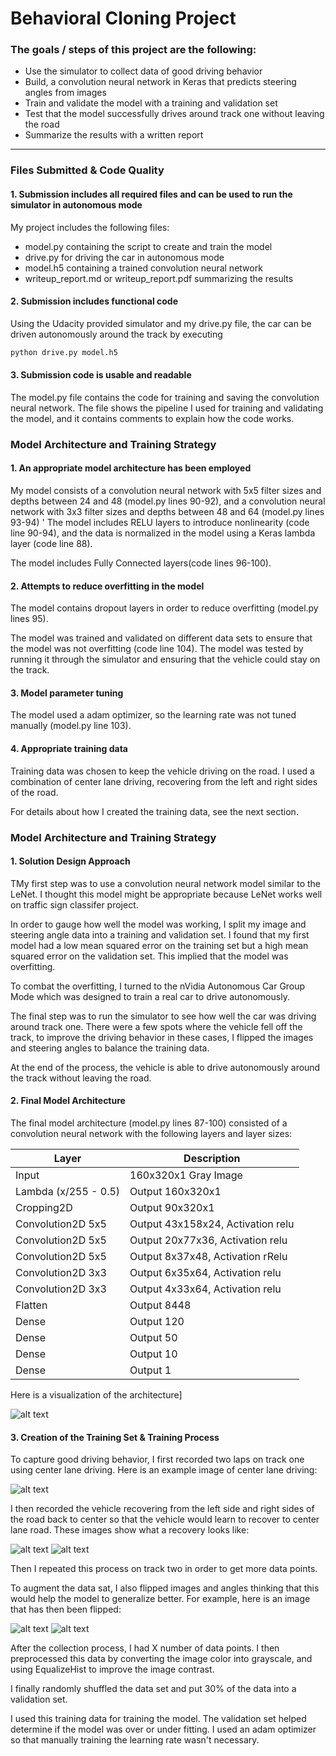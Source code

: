 # Behavioral Cloning Project

### The goals / steps of this project are the following:
* Use the simulator to collect data of good driving behavior
* Build, a convolution neural network in Keras that predicts steering angles from images
* Train and validate the model with a training and validation set
* Test that the model successfully drives around track one without leaving the road
* Summarize the results with a written report

---
### Files Submitted & Code Quality

#### 1. Submission includes all required files and can be used to run the simulator in autonomous mode

My project includes the following files:
* model.py containing the script to create and train the model
* drive.py for driving the car in autonomous mode
* model.h5 containing a trained convolution neural network 
* writeup_report.md or writeup_report.pdf summarizing the results

#### 2. Submission includes functional code
Using the Udacity provided simulator and my drive.py file, the car can be driven autonomously around the track by executing 
```sh
python drive.py model.h5
```

#### 3. Submission code is usable and readable

The model.py file contains the code for training and saving the convolution neural network. The file shows the pipeline I used for training and validating the model, and it contains comments to explain how the code works.

### Model Architecture and Training Strategy

#### 1. An appropriate model architecture has been employed

My model consists of a convolution neural network with 5x5 filter sizes and depths between 24 and 48 (model.py lines 90-92), and a convolution neural network with 3x3 filter sizes and depths between 48 and 64 (model.py lines 93-94)
'
The model includes RELU layers to introduce nonlinearity (code line 90-94), and the data is normalized in the model using a Keras lambda layer (code line 88).

The model includes Fully Connected layers(code lines 96-100).

#### 2. Attempts to reduce overfitting in the model

The model contains dropout layers in order to reduce overfitting (model.py lines 95).

The model was trained and validated on different data sets to ensure that the model was not overfitting (code line 104). The model was tested by running it through the simulator and ensuring that the vehicle could stay on the track.

#### 3. Model parameter tuning

The model used a adam optimizer, so the learning rate was not tuned manually (model.py line 103).

#### 4. Appropriate training data

Training data was chosen to keep the vehicle driving on the road. I used a combination of center lane driving, recovering from the left and right sides of the road.

For details about how I created the training data, see the next section. 

### Model Architecture and Training Strategy

#### 1. Solution Design Approach

TMy first step was to use a convolution neural network model similar to the LeNet. I thought this model might be appropriate because LeNet works well on traffic sign classifer project.

In order to gauge how well the model was working, I split my image and steering angle data into a training and validation set. I found that my first model had a low mean squared error on the training set but a high mean squared error on the validation set. This implied that the model was overfitting.

To combat the overfitting, I turned to the nVidia Autonomous Car Group Mode which was designed to train a real car to drive autonomously.

The final step was to run the simulator to see how well the car was driving around track one. There were a few spots where the vehicle fell off the track, to improve the driving behavior in these cases, I flipped the images and steering angles to balance the training data.

At the end of the process, the vehicle is able to drive autonomously around the track without leaving the road.

#### 2. Final Model Architecture

The final model architecture (model.py lines 87-100) consisted of a convolution neural network with the following layers and layer sizes:

| Layer | Description |
| ----- | ----------- |
| Input | 160x320x1 Gray Image |
| Lambda (x/255 - 0.5) | Output 160x320x1 |
| Cropping2D | Output 90x320x1 |
| Convolution2D 5x5 | Output 43x158x24, Activation relu |
| Convolution2D 5x5 | Output 20x77x36, Activation relu |
| Convolution2D 5x5 | Output 8x37x48, Activation rRelu |
| Convolution2D 3x3 | Output 6x35x64, Activation relu |
| Convolution2D 3x3 | Output 4x33x64, Activation relu |
| Flatten | Output 8448 |
| Dense | Output 120 |
| Dense | Output 50 |
| Dense | Output 10 |
| Dense | Output 1 |

Here is a visualization of the architecture]

![alt text](https://github.com/poooocket/Behavioral-Cloning-Project/blob/master/img_store/img1.jpg)

#### 3. Creation of the Training Set & Training Process

To capture good driving behavior, I first recorded two laps on track one using center lane driving. Here is an example image of center lane driving:

![alt text](https://github.com/poooocket/Behavioral-Cloning-Project/blob/master/img_store/img2.jpg)

I then recorded the vehicle recovering from the left side and right sides of the road back to center so that the vehicle would learn to recover to center lane road. These images show what a recovery looks like:

![alt text](https://github.com/poooocket/Behavioral-Cloning-Project/blob/master/img_store/img3.jpg)
![alt text](https://github.com/poooocket/Behavioral-Cloning-Project/blob/master/img_store/img4.jpg)

Then I repeated this process on track two in order to get more data points.

To augment the data sat, I also flipped images and angles thinking that this would help the model to generalize better. For example, here is an image that has then been flipped:

![alt text](https://github.com/poooocket/Behavioral-Cloning-Project/blob/master/img_store/img5.jpg)
![alt text](https://github.com/poooocket/Behavioral-Cloning-Project/blob/master/img_store/img6.png)


After the collection process, I had X number of data points. I then preprocessed this data by converting the image color into grayscale, and using EqualizeHist to improve the image contrast.

I finally randomly shuffled the data set and put 30% of the data into a validation set. 

I used this training data for training the model. The validation set helped determine if the model was over or under fitting. I used an adam optimizer so that manually training the learning rate wasn't necessary.
